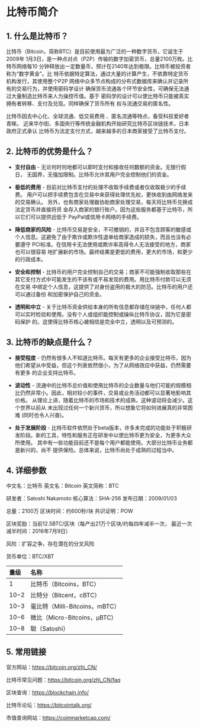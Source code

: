 # 比特币简介

## 1. 什么是比特币？
  比特币（Bitcoin，简称BTC）是目前使用最为广泛的一种数字货币，它诞生于2009年
  1月3日，是一种点对点（P2P）传输的数字加密货币，总量2100万枚。比特币网络每10
  分钟释放出一定数量币，预计在2140年达到极限。比特币被投资者称为“数字黄金”。比
  特币依据特定算法，通过大量的计算产生，不依靠特定货币机构发行，其使用整个P2P
  网络中众多节点构成的分布式数据库来确认并记录所有的交易行为，并使用密码学设计
  确保货币流通各个环节安全性，可确保无法通过大量制造比特币来人为操控币值。基于
  密码学的设计可以使比特币只能被真实拥有者转移、支付及兑现。同样确保了货币所有
  权与流通交易的匿名性。

  比特币因去中心化、全球流通、低交易费用 、匿名流通等特点，备受科技爱好者青睐。
  近来华尔街、多国央行等传统金融机构开始研究比特币区块链技术，日本政府正式承认
  比特币为法定支付方式，越来越多的日本商家接受了比特币支付。

## 2. 比特币的优势是什么？
  + **支付自由** - 无论何时何地都可以即时支付和接收任何数额的资金。无银行假日，
    无国界，无强加限制。比特币允许其用户完全控制他们的资金。

  + **极低的费用** - 目前对比特币支付的处理不收取手续费或者仅收取极少的手续费。
    用户可以把手续费包含在交易中来获得处理优先权，更快收到由网络发来的交易确认。
    另外，也有商家处理器协助商家处理交易，每天将比特币兑换成法定货币并直接将资
    金存入商家的银行账户。因为这些服务都基于比特币，所以它们可以提供远低于
    PayPal或信用卡网络的手续费。

  + **降低商家的风险** - 比特币交易是安全，不可撤销的，并且不包含顾客的敏感或
    个人信息。这避免了由于欺诈或欺诈性退单给商家造成的损失，而且也没有必要遵守
    PCI标准。在信用卡无法使用或欺诈率高得令人无法接受的地方，商家也可以很容易
    地扩展新的市场。最终结果是更低的费用，更大的市场，和更少的行政成本。

  + **安全和控制** - 比特币的用户完全控制自己的交易；商家不可能强制收取那些在
    其它支付方式中可能发生的不该有或不易发现的费用。用比特币付款可以无须在交易
    中绑定个人信息，这提供了对身份盗用的极大的防范。比特币的用户还可以通过备份
    和加密保护自己的资金。

  + **透明和中立** - 关于比特币资金供给本身的所有信息都存储在块链中，任何人都
    可以实时检验和使用。没有个人或组织能控制或操纵比特币协议，因为它是密码保护
    的。这使得比特币核心被相信是完全中立，透明以及可预测的。

## 3. 比特币的缺点是什么？
  + **接受程度** - 仍然有很多人不知道比特币。每天有更多的企业接受比特币，因为
    他们希望从中受益，但这个列表依然很小，为了从网络效应中获益，仍然需要有更多
    的企业支持比特币。

  + **波动性** - 流通中的比特币总价值和使用比特币的企业数量与他们可能的规模相
    比仍然非常小。因此，相对较小的事件，交易或业务活动都可以显著地影响其价格。
    从理论上讲，随着比特币的市场和技术的成熟，这种波动将会减少。这个世界以前从
    未出现过任何一个新兴货币，所以想象它将如何进展真的非常困难 (同时也令人兴奋)。

  + **处于发展阶段** - 比特币软件依然处于beta版本，许多未完成的功能处于积极研
    发阶段。新的工具，特性和服务正在研发中以使比特币更为安全，为更多大众所使用。
    其中有一些功能目前还不是每个用户都能使用。大部分比特币业务都是新兴的，尚不
    提供保险。总体来说，比特币尚处于成熟的过程当中。

## 4. 详细参数
  中文名：比特币            英文名：Bitcoin       英文简称：BTC

  研发者：Satoshi Nakamoto  核心算法：SHA-256     发布日期：2009/01/03

  总量：2100万              区块时间：约600秒/块  共识证明：POW

  区块奖励：当前12.5BTC/区块（每产出21万个区块/约每四年减半一次，
  最近一次减半时间：2016年7月9日）

  风险：扩容之争，存在潜在的分叉风险

  货币单位：BTC/XBT

  | 量级 | 名称 |
  |:--------|:----------------------|
  |1        |比特币（Bitcoins，BTC）|
  |10−2     |比特分（Bitcent，cBTC）|
  |10−3     |毫比特（Milli-Bitcoins，mBTC）|
  |10−6     |微比（Micro-Bitcoins，μBTC）|
  |10−8     |聪（Satoshi）|

## 5. 常用链接
  官方网站：https://bitcoin.org/zh\_CN/

  比特币常见问题：https://bitcoin.org/zh\_CN/faq

  区块查询：https://blockchain.info/

  比特币论坛：https://bitcointalk.org/

  市值查询网站：https://coinmarketcap.com/
